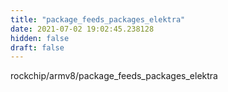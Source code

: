 ```yaml
---
title: "package_feeds_packages_elektra"
date: 2021-07-02 19:02:45.238128
hidden: false
draft: false
---
```


rockchip/armv8/package_feeds_packages_elektra

